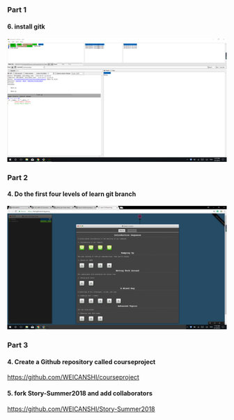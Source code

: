 ### Part 1
#### 6. install gitk
![](./Image/gitk.png)


### Part 2
#### 4. Do the first four levels of learn git branch
![](./Image/learn.png)


### Part 3
#### 4. Create a Github repository called courseproject
https://github.com/WEICANSHI/courseproject

#### 5. fork Story-Summer2018 and add collaborators
https://github.com/WEICANSHI/Story-Summer2018
